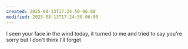 ```yaml
---
created: 2025-08-13T17:24:50-06:00
modified: 2025-08-13T17:24:50-06:00
---
```


I seen your face in the wind today, 
it turned to me and tried to say 
you're sorry but I don't think 
I'll forget
